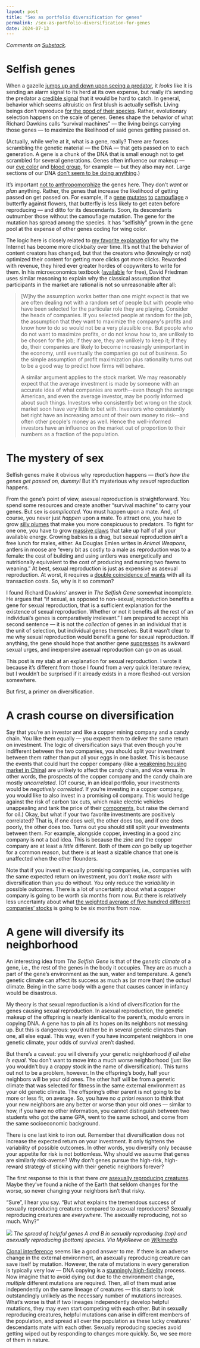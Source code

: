 ```yaml
---
layout: post
title: "Sex as portfolio diversification for genes"
permalink: /sex-as-portfolio-diversification-for-genes
date: 2024-07-13
---
```


_Comments on [Substack](https://decisiontree.substack.com/p/sex-as-portfolio-diversification)._

# Selfish genes

When a gazelle [jumps up and down upon seeing a predator](https://en.wikipedia.org/wiki/Stotting), it *looks* like it is sending an alarm signal to its herd at its own expense, but really it’s sending the predator a [credible signal](https://en.wikipedia.org/wiki/Signalling_theory#Honest_signals) that it would be hard to catch. In general, behavior which seems altruistic on first blush is actually selfish. Living beings don’t reproduce [for the good of their species](https://en.wikipedia.org/wiki/Group_selection). Rather, evolutionary selection happens on the scale of genes. Genes shape the behavior of what Richard Dawkins calls “survival machines” —  the living beings carrying those genes — to maximize the likelihood of said genes getting passed on. 

(Actually, while we’re at it, what is a gene, really? There are forces scrambling the genetic material — the DNA — that gets passed on to each generation. A gene is a chunk of the DNA that is small enough not to get scrambled for several generations. Genes often influence our makeup — our [eye color](https://www.nature.com/articles/jhg2010126) and [blood group](https://en.wikipedia.org/wiki/ABO_\(gene\)), for example — but they also may not. Large sections of our DNA [don’t seem to be doing anything](https://en.wikipedia.org/wiki/Junk_DNA).)

It’s important [not to anthropomorphize](https://joecarlsmith.com/2021/04/04/the-innocent-gene) the genes here. They don’t *want* or *plan* anything. Rather, the genes that increase the likelihood of getting passed on get passed on. For example, if a [gene](https://www.pnas.org/doi/10.1073/pnas.1709058114) [mutates](https://www.nature.com/articles/nature17961) [to](https://pubmed.ncbi.nlm.nih.gov/30415702/) [camouflage](https://www.pnas.org/doi/full/10.1073/pnas.1708149114) a butterfly against flowers, that butterfly is less likely to get eaten before reproducing — and ditto for its descendants. Soon, its descendants outnumber those without the camouflage mutation. The gene for the mutation has spread among the species. It has “selfishly” grown in the gene pool at the expense of other genes coding for wing color. 

The logic here is closely related to [my favorite explanation](https://www.lesswrong.com/posts/PrCmeuBPC4XLDQz8C/unconscious-economics) for why the Internet has become more clickbaity over time. It’s not that the behavior of content creators has changed, but that the creators who (knowingly or not) optimized their content for getting more clicks got more clicks. Rewarded with revenue, they hired ever greater hordes of copywriters to write for them. In his microeconomics textbook ([available](http://www.daviddfriedman.com/Academic/Price_Theory/PThy_Chapter_1/PThy_CHAP_1.html) for free), David Friedman uses similar reasoning to explain why the classical assumption that participants in the market are rational is not so unreasonable after all:

> \[W\]hy the assumption works better than one might expect is that we are often dealing not with a random set of people but with people who have been selected for the particular role they are playing. Consider the heads of companies. If you selected people at random for the job, the assumption that they want to maximize the company's profits and know how to do so would not be a very plausible one. But people who do not want to maximize profits, or do not know how to, are unlikely to be chosen for the job; if they are, they are unlikely to keep it; if they do, their companies are likely to become increasingly unimportant in the economy, until eventually the companies go out of business. So the simple assumption of profit maximization plus rationality turns out to be a good way to predict how firms will behave.
>
> A similar argument applies to the stock market. We may reasonably expect that the average investment is made by someone with an accurate idea of what companies are worth--even though the average American, and even the average investor, may be poorly informed about such things. Investors who consistently bet wrong on the stock market soon have very little to bet with. Investors who consistently bet right have an increasing amount of their own money to risk--and often other people's money as well. Hence the well-informed investors have an influence on the market out of proportion to their numbers as a fraction of the population.

# The mystery of sex

Selfish genes make it obvious why reproduction happens — *that’s how the genes get passed on, dummy\!* But it’s mysterious why *sexual* reproduction happens. 

From the gene’s point of view, asexual reproduction is straightforward. You spend some resources and create another “survival machine” to carry your genes. But sex is *complicated*. You must happen upon a mate. And, of course, you never just *happen* upon a mate. To attract one, you have to grow [silly plumes](https://en.wikipedia.org/wiki/Peafowl) that make you more conspicuous to predators. To fight for one one, you have to grow [massive claws](https://en.wikipedia.org/wiki/Fiddler_crab) that take up half of all your available energy. Growing babies is a drag, but sexual reproduction ain’t a free lunch for males, either. As Douglas Emlen writes in *Animal Weapons*, antlers in moose are “every bit as costly to a male as reproduction was to a female: the cost of building and using antlers was energetically and nutritionally equivalent to the cost of producing and nursing two fawns to weaning.” At best, sexual reproduction is just as expensive as asexual reproduction. At worst, it requires a [double coincidence of wants](https://en.wikipedia.org/wiki/Coincidence_of_wants) with all its transaction costs. So, why is it so common?

I found Richard Dawkins’ answer in *The Selfish Gene* somewhat incomplete. He argues that “if sexual, as opposed to non-sexual, reproduction benefits a gene for sexual reproduction, that is a sufficient explanation for the existence of sexual reproduction. Whether or not it benefits all the rest of an individual’s genes is comparatively irrelevant.” I am prepared to accept his second sentence — it is not the *collection* of genes in an individual that is the unit of selection, but individual genes themselves. But it wasn’t clear to me why sexual reproduction would benefit a gene for sexual reproduction. If anything, the gene should hope that another gene [suppresses](https://en.wikipedia.org/wiki/Suppressor_mutation) its awkward sexual urges, and inexpensive asexual reproduction can go on as usual.

This post is my stab at an explanation for sexual reproduction. I wrote it because it’s different from those I found from a *very* quick literature review, but I wouldn’t be surprised if it already exists in a more fleshed-out version somewhere.

But first, a primer on diversification.

# A crash course on diversification

Say that you’re an investor and like a copper mining company and a candy chain. You like them equally — you expect them to deliver the same return on investment. The logic of diversification says that even though you’re indifferent between the two companies, you should split your investment between them rather than put all your eggs in one basket. This is because the events that could hurt the copper company (like a [weakening housing market in China](https://www.bloomberg.com/opinion/articles/2024-05-20/copper-bullish-exuberance-obscures-market-realities)) are unlikely to affect the candy chain, and vice versa. In other words, the prospects of the copper company and the candy chain are mostly *uncorrelated*. (Of course, in an ideal portfolio, your investments would be *negatively correlated*. If you’re investing in a copper company, you would like to also invest in a promising oil company. This would hedge against the risk of carbon tax cuts, which make electric vehicles unappealing and tank the price of their [components](https://fortune.com/2024/05/30/electric-vehicles-ev-transition-copper-mining-shortage-research-minerals-metals/), but raise the demand for oil.) Okay, but what if your two favorite investments are positively correlated? That is, if one does well, the other does too, and if one does poorly, the other does too. Turns out you should still split your investments between them. For example, alongside copper, investing in a good zinc company is not a bad idea. This is because the zinc and the copper company are at least a *little* different. Both of them *can* go belly up together for a common reason, but there is at least a sizable chance that one is unaffected when the other flounders.

Note that if you invest in equally promising companies, i.e., companies with the same expected return on investment, you don’t *make more* with diversification than you do without. You only reduce the *variability* in possible outcomes. There is a lot of uncertainty about what a copper company is going to be worth six months from now. But there is relatively less uncertainty about what [the weighted average of five hundred different companies’ stocks](https://www.slickcharts.com/sp500) is going to be six months from now. 

# A gene will diversify its neighborhood

An interesting idea from *The Selfish Gene* is that of the *genetic climate* of a gene, i.e., the rest of the genes in the body it occupies. They are as much a part of the gene’s environment as the sun, water and temperature. A gene’s genetic climate can affect its success as much as (or more than) the *actual* climate. Being in the same body with a gene that causes cancer in infancy would be disastrous.

My theory is that sexual reproduction is a kind of diversification for the genes causing sexual reproduction. In asexual reproduction, the genetic makeup of the offspring is nearly identical to the parent’s, modulo errors in copying DNA. A gene has to pin all its hopes on its neighbors not messing up. But this is dangerous: you’d rather be in several genetic climates than one, all else equal. This way, even if you have incompetent neighbors in one genetic climate, your odds of survival aren’t dashed.

But there’s a caveat: you will diversify your genetic neighborhood *if all else is equal*. You don’t want to move into a much worse neighborhood (just like you wouldn’t buy a crappy stock in the name of diversification). This turns out not to be a problem, however. In the offspring’s body, half your neighbors will be your old ones. The other half will be from a genetic climate that was selected for fitness in the same external environment as your old genetic climate. The offspring’s other parent is not going to be more or less fit, on average. So, you have no *a priori* reason to think that your new neighbors are any better or worse than your old ones — similar to how, if you have no other information, you cannot distinguish between two students who got the same GPA, went to the same school, and come from the same socioeconomic background.

There is one last kink to iron out. Remember that diversification does not increase the expected return on your investment. It only tightens the variability of possible outcomes. In other words, you diversify only because your appetite for risk is not bottomless. Why should we assume that genes are similarly risk-averse? Why don’t genes pursue the high-risk, high-reward strategy of sticking with their genetic neighbors forever? 

The first response to this is that there *are* [asexually reproducing creatures](https://en.wikipedia.org/wiki/Rotifer). Maybe they’ve found a niche of the Earth that seldom changes for the worse, so never changing your neighbors isn’t that risky. 

“Sure”, I hear you say. “But what explains the tremendous success of sexually reproducing creatures compared to asexual reproducers? Sexually reproducing creatures are *everywhere*. The asexually reproducing, not so much. Why?”

![](/assets/images/clonal-interference.png)
*The spread of helpful genes A and B in sexually reproducing (top) and asexually reproducing (bottom) species. Via MykReeve on [Wikimedia](https://commons.wikimedia.org/wiki/File:Evolsex-dia2a.svg).*

[Clonal interference](https://en.wikipedia.org/wiki/Clonal_interference) seems like a good answer to me. If there is an adverse change in the external environment, an asexually reproducing creature can save itself by mutation. However, the rate of mutations in every generation is typically very low — DNA copying is a [stunningly high-fidelity](https://en.wikipedia.org/wiki/Mutation_rate) process. Now imagine that to avoid dying out due to the environment change, *multiple* different mutations are required. Then, all of them must arise independently on the same lineage of creatures — this starts to look outstandingly unlikely as the necessary number of mutations increases. What’s worse is that if two lineages independently develop helpful mutations, they may even start competing with each other. But in sexually reproducing creatures, helpful mutations can arise in different members of the population, and spread all over the population as these lucky creatures’ descendants mate with each other. Sexually reproducing species avoid getting wiped out by responding to changes more quickly. So, we see more of them in nature.